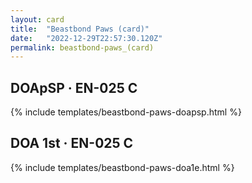 ```yaml
---
layout: card
title:  "Beastbond Paws (card)"
date:   "2022-12-29T22:57:30.120Z"
permalink: beastbond-paws_(card)
---
```


## DOApSP &middot; EN-025 C

{% include templates/beastbond-paws-doapsp.html %}


## DOA 1st &middot; EN-025 C

{% include templates/beastbond-paws-doa1e.html %}
